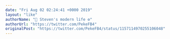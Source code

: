 ```yaml
---
date: "Fri Aug 02 02:24:41 +0000 2019"
layout: "like"
authorName: "🍊 Steven's modern life ⚙️"
authorUrl: "https://twitter.com/PekeFB4"
originalPost: "https://twitter.com/PekeFB4/status/1157114970255106048"
---
```

